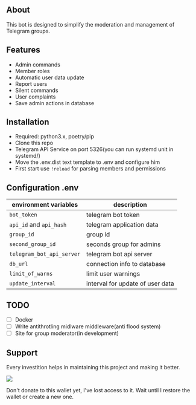 ## About
This bot is designed to simplify the moderation and management of Telegram groups.

## Features

* Admin commands
* Member roles       
* Automatic user data update
* Report users
* Silent commands
* User complaints
* Save admin actions in database

## Installation

- Required: python3.x, poetry/pip
- Clone this repo
- Telegram API Service on port 5326(you can run systemd unit in systemd/)
- Move the .env.dist text template to .env and configure him
- First start use `!reload` for parsing members and permissions

## Configuration .env

| environment variables         | description                      |
|-------------------------------|----------------------------------|
| `bot_token`                   | telegram bot token               |
| `api_id` and `api_hash`       | telegram application data        |
| `group_id`                    | group id                         |
| `second_group_id`             | seconds group for admins         |
| `telegram_bot_api_server`     | telegram bot api server          |
| `db_url`                      | connection info to database      |
| `limit_of_warns`              | limit user warnings              |
| `update_interval`             | interval for update of user data |    

## TODO  

- [ ] Docker
- [ ] Write antithrotling midlware middleware(anti flood system)                         
- [ ] Site for group moderator(in development)

## Support 

Every investition helps in maintaining this project and making it better.

<img src="https://img.shields.io/badge/btc-bc1qzp7q3rghzcx70534e7xf6tj0ns3dqvvnex80kf-green?logo=bitcoin">

Don't donate to this wallet yet, I've lost access to it. Wait until I restore the wallet or create a new one.
